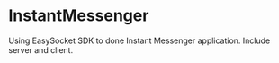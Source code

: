 # InstantMessenger
Using EasySocket SDK to done Instant Messenger application. Include server and client.
